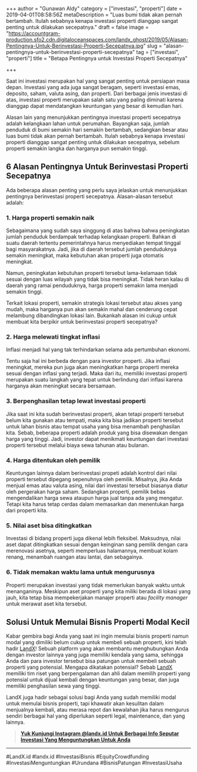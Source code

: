 +++
author = "Gunawan Aldy"
category = ["investasi", "properti"]
date = 2019-04-01T08:58:56Z
metaDescription = "Luas bumi tidak akan pernah bertambah. Itulah sebabnya kenapa investasi properti dianggap sangat penting untuk dilakukan secepatnya."
draft = false
image = "https://accountgram-production.sfo2.cdn.digitaloceanspaces.com/landx_ghost/2019/05/Alasan-Pentingnya-Untuk-Berinvestasi-Properti-Secepatnya.jpg"
slug = "alasan-pentingnya-untuk-berinvestasi-properti-secepatnya"
tag = ["investasi", "properti"]
title = "Betapa Pentingnya untuk Investasi Properti Secepatnya"

+++


Saat ini investasi merupakan hal yang sangat penting untuk persiapan masa depan. Investasi yang ada juga sangat beragam, seperti investasi emas, deposito, saham, valuta asing, dan properti. Dari berbagai jenis investasi di atas, investasi properti merupakan salah satu yang paling diminati karena dianggap dapat mendatangkan keuntungan yang besar di kemudian hari.

Alasan lain yang menunjukkan pentingnya investasi properti secepatnya adalah kelangkaan lahan untuk perumahan. Bayangkan saja, jumlah penduduk di bumi semakin hari semakin bertambah, sedangkan besar atau luas bumi tidak akan pernah bertambah. Itulah sebabnya kenapa investasi properti dianggap sangat penting untuk dilakukan secepatnya, sebelum properti semakin langka dan harganya pun semakin tinggi.

## 6 Alasan Pentingnya Untuk Berinvestasi Properti Secepatnya

Ada beberapa alasan penting yang perlu saya jelaskan untuk menunjukkan pentingnya berinvestasi properti secepatnya. Alasan-alasan tersebut adalah:

### 1. Harga properti semakin naik

Sebagaimana yang sudah saya singgung di atas bahwa bahwa peningkatan jumlah penduduk berdampak terhadap kelangkaan properti. Bahkan di suatu daerah tertentu pemerintahnya harus menyediakan tempat tinggal bagi masyarakatnya. Jadi, jika di daerah tersebut jumlah penduduknya semakin meningkat, maka kebutuhan akan properti juga otomatis meningkat.

Namun, peningkatan kebutuhan properti tersebut lama-kelamaan tidak sesuai dengan luas wilayah yang tidak bisa meningkat. Tidak heran kalau di daerah yang ramai penduduknya, harga properti semakin lama menjadi semakin tinggi.

Terkait lokasi properti, semakin strategis lokasi tersebut atau akses yang mudah, maka harganya pun akan semakin mahal dan cenderung cepat melambung dibandingkan lokasi lain. Bukankah alasan ini cukup untuk membuat kita berpikir untuk berinvestasi properti secepatnya?

### 2. Harga melewati tingkat inflasi

Inflasi menjadi hal yang tak terhindarkan selama ada pertumbuhan ekonomi.

Tentu saja hal ini berbeda dengan para investor properti. Jika inflasi meningkat, mereka pun juga akan meningkatkan harga properti mereka sesuai dengan inflasi yang terjadi. Maka dari itu, memiliki investasi properti merupakan suatu langkah yang tepat untuk berlindung dari inflasi karena harganya akan meningkat secara bersamaan.

### 3. Berpenghasilan tetap lewat investasi properti

Jika saat ini kita sudah berinvestasi properti, akan tetapi properti tersebut belum kita gunakan atau tempati, maka kita bisa jadikan properti tersebut untuk lahan bisnis atau tempat usaha yang bisa menambah penghasilan kita. Sebab, beberapa properti adalah produk yang bisa disewakan dengan harga yang tinggi. Jadi, investor dapat menikmati keuntungan dari investasi properti tersebut melalui biaya sewa tahunan atau bulanan.

### 4. Harga ditentukan oleh pemilik

Keuntungan lainnya dalam berinvestasi propeti adalah kontrol dari nilai properti tersebut dipegang sepenuhnya oleh pemilik. Misalnya, jika Anda menjual emas atau valuta asing, nilai dari investasi tersebut biasanya diatur oleh pergerakan harga saham. Sedangkan properti, pemilik bebas mengendalikan harga sewa ataupun harga jual tanpa ada yang mengatur. Tetapi kita harus tetap cerdas dalam memasarkan dan menentukan harga dari properti kita.

### 5. Nilai aset bisa ditingkatkan

Investasi di bidang properti juga dikenal lebih fleksibel. Maksudnya, nilai aset dapat ditingkatkan sesuai dengan keinginan sang pemilik dengan cara merenovasi asetnya, seperti memperluas halamannya, membuat kolam renang, menambah ruangan atau lantai, dan sebagainya.

### 6. Tidak memakan waktu lama untuk mengurusnya

Properti merupakan investasi yang tidak memerlukan banyak waktu untuk menanganinya. Meskipun aset properti yang kita miliki berada di lokasi yang jauh, kita tetap bisa mempekerjakan manajer properti atau _facility manager_ untuk merawat aset kita tersebut.

## Solusi Untuk Memulai Bisnis Properti Modal Kecil

Kabar gembira bagi Anda yang saat ini ingin memulai bisnis properti namun modal yang dimiliki belum cukup untuk membeli sebuah properti, kini telah hadir [LandX](https://landx.id/)! Sebuah platform yang akan membantu menghubungkan Anda dengan investor lainnya yang juga memiliki kendala yang sama, sehingga Anda dan para investor tersebut bisa patungan untuk membeli sebuah properti yang potensial. Mengapa dikatakan potensial? Sebab [LandX](https://landx.id) memiliki tim riset yang berpengalaman dan ahli dalam memilih properti yang potensial untuk dijual kembali dengan keuntungan yang besar, dan juga memiliki penghasilan sewa yang tinggi.

LandX juga hadir sebagai solusi bagi Anda yang sudah memiliki modal untuk memulai bisnis properti, tapi khawatir akan kesulitan dalam menjualnya kembali, atau merasa repot dan kewalahan jika harus mengurus sendiri berbagai hal yang diperlukan seperti legal, maintenance, dan yang lainnya.

> **[Yuk Kunjungi Instagram @landx.id Untuk Berbagai Info Seputar Investasi Yang Menguntungkan Untuk Anda](https://instagram.com/landx.id?utm_medium=copy_link)**

---

#LandX.id	#landx.id	#InvestasiBisnis	#EquityCrowdfunding	#InvestasiMenguntungkan	#Urundana	#BisnisPatungan	#InvestasiUsaha

